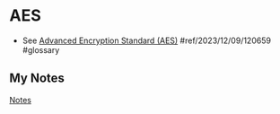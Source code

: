 # AES
- See [Advanced Encryption Standard (AES)](advanced-encryption-standard.md) #ref/2023/12/09/120659 #glossary 
## My Notes
[Notes](mynotes/aes-notes.md)
